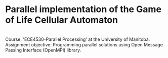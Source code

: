 # Parallel implementation of the Game of Life Cellular Automaton

<br />Course: 'ECE4530-Parallel Processing' at the University of Manitoba.
<br />Assignment objective: Programming parallel solutions using Open Message Passing Interface (OpenMPI) library.
